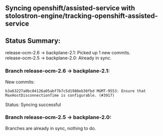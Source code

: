 ## Syncing openshift/assisted-service with stolostron-engine/tracking-openshift-assisted-service

## Status Summary:

release-ocm-2.6 -> backplane-2.1: Picked up 1 new commits.  
release-ocm-2.5 -> backplane-2.0: Already in sync.  

### Branch release-ocm-2.6 -> backplane-2.1:

New commits:

```
b3a63227a0bc04126a05abf7b7c5d1988eb38fbd MGMT-9553: Ensure that MaxHostDisconnectionTime is configurable. (#3917)
```

Status: Syncing successful

### Branch release-ocm-2.5 -> backplane-2.0:

Branches are already in sync, nothing to do.
